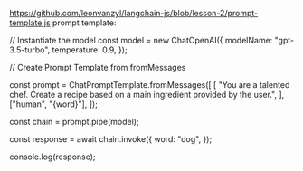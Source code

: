 https://github.com/leonvanzyl/langchain-js/blob/lesson-2/prompt-template.js
prompt template: 

// Instantiate the model
const model = new ChatOpenAI({
  modelName: "gpt-3.5-turbo",
  temperature: 0.9,
});

// Create Prompt Template from fromMessages

const prompt = ChatPromptTemplate.fromMessages([
  [
    "You are a talented chef.  Create a recipe based on a main ingredient provided by the user.",
  ],
  ["human", "{word}"],
]);

const chain = prompt.pipe(model);

const response = await chain.invoke({
  word: "dog",
});

console.log(response);
